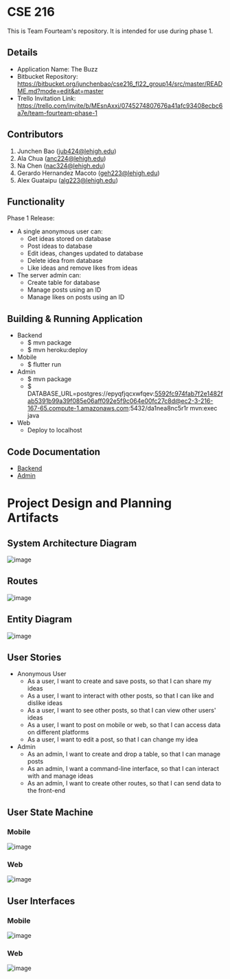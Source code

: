 # CSE 216
This is Team Fourteam's repository. It is intended for use during phase 1.

## Details
- Application Name: The Buzz
- Bitbucket Repository: https://bitbucket.org/junchenbao/cse216_fl22_group14/src/master/README.md?mode=edit&at=master
- Trello Invitation Link: https://trello.com/invite/b/MEsnAxxj/0745274807676a41afc93408ecbc6a7e/team-fourteam-phase-1

## Contributors
1. Junchen Bao (jub424@lehigh.edu)
2. Ala Chua (anc224@lehigh.edu)
3. Na Chen (nac324@lehigh.edu)
4. Gerardo Hernandez Macoto (geh223@lehigh.edu)
5. Alex Guataipu (alg223@lehigh.edu)

## Functionality 
Phase 1 Release:
- A single anonymous user can:
	- Get ideas stored on database
	- Post ideas to database
	- Edit ideas, changes updated to database
	- Delete idea from database
	- Like ideas and remove likes from ideas
- The server admin can:
	- Create table for database
	- Manage posts using an ID
	- Manage likes on posts using an ID

## Building & Running Application
- Backend
	- $ mvn package
	- $ mvn heroku:deploy
- Mobile
	- $ flutter run
- Admin
	- $ mvn package
	- $ DATABASE_URL=postgres://epyqfjqcxwfqev:5592fc974fab7f2e1482fab5391b99a39f085e06aff092e5f9c064e00fc27c8d@ec2-3-216-167-65.compute-1.amazonaws.com:5432/da1nea8nc5r1r mvn:exec java
- Web
	- Deploy to localhost

## Code Documentation
- [Backend](backend/javadocs)
- [Admin](admin-cli/javadocs) 

# Project Design and Planning Artifacts
## System Architecture Diagram
![image](markdown_images/SystemDiagram.png)
## Routes
![image](markdown_images/Routes.png)
## Entity Diagram
![image](markdown_images/EntityDiagram.png)
## User Stories
- Anonymous User
	- As a user, I want to create and save posts, so that I can share my ideas
	- As a user, I want to interact with other posts, so that I can like and dislike ideas
	- As a user, I want to see other posts, so that I can view other users' ideas
	- As a user, I want to post on mobile or web, so that I can access data on different platforms
	- As a user, I want to edit a post, so that I can change my idea
- Admin
	- As an admin, I want to create and drop a table, so that I can manage posts
	- As an admin, I want a command-line interface, so that I can interact with and manage ideas
	- As an admin, I want to create other routes, so that I can send data to the front-end
## User State Machine
### Mobile
![image](markdown_images/Mobile_StateMachine.png)
### Web
![image](markdown_images/Web_StateMachine.png)
## User Interfaces
### Mobile
![image](markdown_images/Mobile_UI.png)
### Web
![image](markdown_images/Web_UI.png)
	

